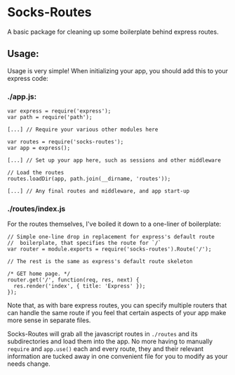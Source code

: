 # Socks-Routes

A basic package for cleaning up some boilerplate behind express routes.

## Usage:

Usage is very simple! When initializing your app, you should add this to your
express code:

### ./app.js:

    var express = require('express');
    var path = require('path');
    
    [...] // Require your various other modules here
    
    var routes = require('socks-routes');
    var app = express();
    
    [...] // Set up your app here, such as sessions and other middleware
    
    // Load the routes
    routes.loadDir(app, path.join(__dirname, 'routes'));
    
    [...] // Any final routes and middleware, and app start-up

### ./routes/index.js

For the routes themselves, I've boiled it down to a one-liner of boilerplate:

    // Simple one-line drop in replacement for express's default route
    //  boilerplate, that specifies the route for `/`
    var router = module.exports = require('socks-routes').Route('/');
    
    // The rest is the same as express's default route skeleton
    
    /* GET home page. */
    router.get('/', function(req, res, next) {
      res.render('index', { title: 'Express' });
    });

Note that, as with bare express routes, you can specify multiple routers that
can handle the same route if you feel that certain aspects of your app make
more sense in separate files.

Socks-Routes will grab all the javascript routes in `./routes` and its
subdirectories and load them into the app. No more having to manually `require`
and `app.use()` each and every route, they and their relevant information are
tucked away in one convenient file for you to modify as your needs change.
